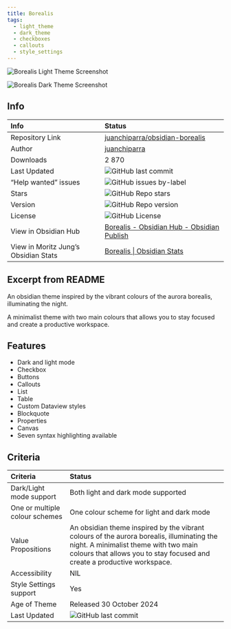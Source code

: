 ```yaml
---
title: Borealis
tags:
  - light_theme
  - dark_theme
  - checkboxes
  - callouts
  - style_settings
---
```


![Borealis Light Theme Screenshot](https://raw.githubusercontent.com/juanchiparra/obsidian-borealis/refs/heads/main/docs/light.png)

![Borealis Dark Theme Screenshot](https://raw.githubusercontent.com/juanchiparra/obsidian-borealis/refs/heads/main/docs/dark.png)

## Info

| Info                                 | Status                                                                                                                                                                                                                  |
| :----------------------------------- | :---------------------------------------------------------------------------------------------------------------------------------------------------------------------------------------------------------------------- |
| Repository Link                      | [juanchiparra/obsidian-borealis](https://github.com/juanchiparra/obsidian-borealis/)                                                                                                                                    |
| Author                               | [juanchiparra](https://github.com/juanchiparra)                                                                                                                                                                         |
| Downloads                            | 2 870                                                                                                                                                                                                                   |
| Last Updated                         | ![GitHub last commit](https://img.shields.io/github/last-commit/juanchiparra/obsidian-borealis?color=573E7A&amp;label=last%20update&amp;logo=github&amp;style=for-the-badge) |
| “Help wanted” issues                 | ![GitHub issues by-label](https://img.shields.io/github/issues/juanchiparra/obsidian-borealis/help%20wanted?color=573E7A&amp;logo=github&amp;style=for-the-badge)            |
| Stars                                | ![GitHub Repo stars](https://img.shields.io/github/stars/juanchiparra/obsidian-borealis?color=573E7A&amp;logo=github&amp;style=for-the-badge)                                |
| Version                              | ![GitHub Repo version](https://img.shields.io/github/v/release/juanchiparra/obsidian-borealis?color=573E7A&amp;logo=github&amp;style=for-the-badge&sort=semver)              |
| License                              | ![GitHub License](https://img.shields.io/github/license/juanchiparra/obsidian-borealis?style=for-the-badge)                                                                   |
| View in Obsidian Hub                 | [Borealis \- Obsidian Hub \- Obsidian Publish](https://publish.obsidian.md/hub/02+-+Community+Expansions/02.05+All+Community+Expansions/Themes/Borealis)                                                                |
| View in Moritz Jung’s Obsidian Stats | [Borealis \| Obsidian Stats](https://www.moritzjung.dev/obsidian-stats/themes/borealis/)                                                                                                                                |

## Excerpt from README

An obsidian theme inspired by the vibrant colours of the aurora borealis, illuminating the night.

A minimalist theme with two main colours that allows you to stay focused and create a productive workspace.

## Features

- Dark and light mode
- Checkbox
- Buttons
- Callouts
- List
- Table
- Custom Dataview styles
- Blockquote
- Properties
- Canvas
- Seven syntax highlighting available

## Criteria

| Criteria                       | Status                                                                                                                                                                                                                  |
| :----------------------------- | :---------------------------------------------------------------------------------------------------------------------------------------------------------------------------------------------------------------------- |
| Dark/Light mode support        | Both light and dark mode supported                                                                                                                                                                                      |
| One or multiple colour schemes | One colour scheme for light and dark mode                                                                                                                                                                               |
| Value Propositions             | An obsidian theme inspired by the vibrant colours of the aurora borealis, illuminating the night. A minimalist theme with two main colours that allows you to stay focused and create a productive workspace.           |
| Accessibility                  | NIL                                                                                                                                                                                                                     |
| Style Settings support         | Yes                                                                                                                                                                                                                     |
| Age of Theme                   | Released 30 October 2024                                                                                                                                                                                                |
| Last Updated                   | ![GitHub last commit](https://img.shields.io/github/last-commit/juanchiparra/obsidian-borealis?color=573E7A&amp;label=last%20update&amp;logo=github&amp;style=for-the-badge) |
